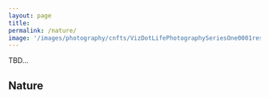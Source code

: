 ```yaml
---
layout: page
title:  
permalink: /nature/
image: '/images/photography/cnfts/VizDotLifePhotographySeriesOne0001resized_25.jpg'
---
```

TBD...

## Nature

